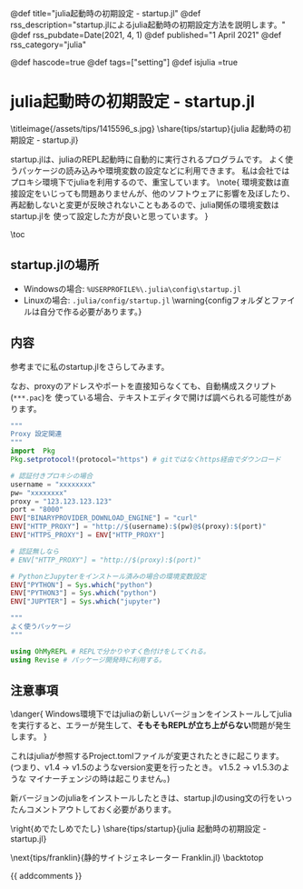 @def title="julia起動時の初期設定 - startup.jl"
@def rss_description="startup.jlによるjulia起動時の初期設定方法を説明します。"
@def rss_pubdate=Date(2021, 4, 1)
@def published="1 April 2021"
@def rss_category="julia"

@def hascode=true
@def tags=["setting"]
@def isjulia =true
# julia起動時の初期設定 - startup.jl

\titleimage{/assets/tips/1415596_s.jpg}
\share{tips/startup}{julia 起動時の初期設定 - startup.jl}

startup.jlは、juliaのREPL起動時に自動的に実行されるプログラムです。
よく使うパッケージの読み込みや環境変数の設定などに利用できます。
私は会社ではプロキシ環境下でjuliaを利用するので、重宝しています。
\note{
    環境変数は直接設定をいじっても問題ありませんが、他のソフトウェアに影響を及ぼしたり、
    再起動しないと変更が反映されないこともあるので、julia関係の環境変数はstartup.jlを
    使って設定した方が良いと思っています。
}

\toc

## startup.jlの場所
- Windowsの場合: `%USERPROFILE%\.julia\config\startup.jl`
- Linuxの場合: `.julia/config/startup.jl`
\warning{configフォルダとファイルは自分で作る必要があります。}

## 内容
参考までに私のstartup.jlをさらしてみます。

なお、proxyのアドレスやポートを直接知らなくても、自動構成スクリプト(`***.pac`)を
使っている場合、テキストエディタで開けば調べられる可能性があります。

```julia
"""
Proxy 設定関連
"""
import  Pkg
Pkg.setprotocol!(protocol="https") # gitではなくhttps経由でダウンロード

# 認証付きプロキシの場合
username = "xxxxxxxx"
pw= "xxxxxxxx"
proxy = "123.123.123.123" 
port = "8000"
ENV["BINARYPROVIDER_DOWNLOAD_ENGINE"] = "curl"
ENV["HTTP_PROXY"] = "http://$(username):$(pw)@$(proxy):$(port)"
ENV["HTTPS_PROXY"] = ENV["HTTP_PROXY"]

# 認証無しなら
# ENV["HTTP_PROXY"] = "http://$(proxy):$(port)"

# PythonとJupyterをインストール済みの場合の環境変数設定
ENV["PYTHON"] = Sys.which("python")
ENV["PYTHON3"] = Sys.which("python")
ENV["JUPYTER"] = Sys.which("jupyter")

"""
よく使うパッケージ
"""

using OhMyREPL # REPLで分かりやすく色付けをしてくれる。
using Revise # パッケージ開発時に利用する。
```

## 注意事項
\danger{
    Windows環境下ではjuliaの新しいバージョンをインストールしてjuliaを実行すると、エラーが発生して、**そもそもREPLが立ち上がらない**問題が発生します。
    }

これはjuliaが参照するProject.tomlファイルが変更されたときに起こります。
(つまり、v1.4 -> v1.5のようなversion変更を行ったとき。 v1.5.2 -> v1.5.3のような
マイナーチェンジの時は起こりません。)

新バージョンのjuliaをインストールしたときは、startup.jlのusing文の行をいったんコメントアウトしておく必要があります。

\right{めでたしめでたし}
\share{tips/startup}{julia 起動時の初期設定 - startup.jl}

\next{tips/franklin}{静的サイトジェネレーター Franklin.jl}
\backtotop

{{ addcomments }}